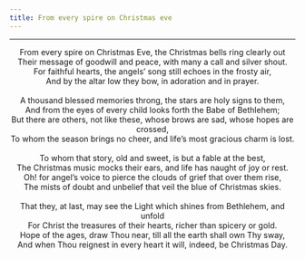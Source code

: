 ```yaml
---
title: From every spire on Christmas eve
---
```


---
<center>
From every spire on Christmas Eve, the Christmas bells ring clearly out<br/>
Their message of goodwill and peace, with many a call and silver shout.<br/>
For faithful hearts, the angels’ song still echoes in the frosty air,<br/>
And by the altar low they bow, in adoration and in prayer.<br/>
<br/>
A thousand blessed memories throng, the stars are holy signs to them,<br/>
And from the eyes of every child looks forth the Babe of Bethlehem;<br/>
But there are others, not like these, whose brows are sad, whose hopes are crossed,<br/>
To whom the season brings no cheer, and life’s most gracious charm is lost.<br/>
<br/>
To whom that story, old and sweet, is but a fable at the best,<br/>
The Christmas music mocks their ears, and life has naught of joy or rest.<br/>
Oh! for angel’s voice to pierce the clouds of grief that over them rise,<br/>
The mists of doubt and unbelief that veil the blue of Christmas skies.<br/>
<br/>
That they, at last, may see the Light which shines from Bethlehem, and unfold<br/>
For Christ the treasures of their hearts, richer than spicery or gold.<br/>
Hope of the ages, draw Thou near, till all the earth shall own Thy sway,<br/>
And when Thou reignest in every heart it will, indeed, be Christmas Day.
</center>